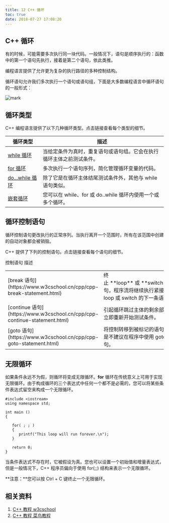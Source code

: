 ```yaml
---
title: 12 C++ 循环
toc: true
date: 2018-07-27 17:08:20
---
```



## C++ 循环


有的时候，可能需要多次执行同一块代码。一般情况下，语句是顺序执行的：函数中的第一个语句先执行，接着是第二个语句，依此类推。

编程语言提供了允许更为复杂的执行路径的多种控制结构。

循环语句允许我们多次执行一个语句或语句组，下面是大多数编程语言中循环语句的一般形式：


![mark](http://pacdb2bfr.bkt.clouddn.com/blog/image/180727/Ac2jAKEE2J.png?imageslim)


## 循环类型


C++ 编程语言提供了以下几种循环类型。点击链接查看每个类型的细节。

| 循环类型 | 描述 |
| ------------------------------------------------------------ | ------------------------------------------------------------ |
| [while 循环](https://www.w3cschool.cn/cpp/cpp-while-loop.html) | 当给定条件为真时，重复语句或语句组。它会在执行循环主体之前测试条件。 |
| [for 循环](https://www.w3cschool.cn/cpp/cpp-for-loop.html)   | 多次执行一个语句序列，简化管理循环变量的代码。               |
| [do...while 循环](https://www.w3cschool.cn/cpp/cpp-do-while-loop.html) | 除了它是在循环主体结尾测试条件外，其他与 while 语句类似。    |
| [嵌套循环](https://www.w3cschool.cn/cpp/cpp-nested-loops.html) | 您可以在 while、for 或 do..while 循环内使用一个或多个循环。  |



## 循环控制语句


循环控制语句更改执行的正常序列。当执行离开一个范围时，所有在该范围中创建的自动对象都会被销毁。

C++ 提供了下列的控制语句。点击链接查看每个语句的细节。
<table class="reference notranslate " >
<tbody >
<tr >
控制语句
描述
</tr>
<tr >

<td >[break 语句](https://www.w3cschool.cn/cpp/cpp-break-statement.html)
</td>

<td >终止 **loop** 或 **switch** 语句，程序流将继续执行紧接着 loop 或 switch 的下一条语句。
</td>
</tr>
<tr >

<td >[continue 语句](https://www.w3cschool.cn/cpp/cpp-continue-statement.html)
</td>

<td >引起循环跳过主体的剩余部分，立即重新开始测试条件。
</td>
</tr>
<tr >

<td >[goto 语句](https://www.w3cschool.cn/cpp/cpp-goto-statement.html)
</td>

<td >将控制转移到被标记的语句。但是不建议在程序中使用 goto 语句。
</td>
</tr>
</tbody>
</table>



## 无限循环


如果条件永远不为假，则循环将变成无限循环。**for** 循环在传统意义上可用于实现无限循环。由于构成循环的三个表达式中任何一个都不是必需的，您可以将某些条件表达式留空来构成一个无限循环。


    #include <iostream>
    using namespace std;

    int main ()
    {

       for( ; ; )
       {
          printf("This loop will run forever.\n");
       }

       return 0;
    }


当条件表达式不存在时，它被假设为真。您也可以设置一个初始值和增量表达式，但是一般情况下，C++ 程序员偏向于使用 for(;;) 结构来表示一个无限循环。

**注意：**您可以按 Ctrl + C 键终止一个无限循环。












## 相关资料

1. [C++ 教程 w3cschool](https://www.w3cschool.cn/cpp/)
2. [C++ 教程 菜鸟教程](http://www.runoob.com/cplusplus/cpp-tutorial.html)
